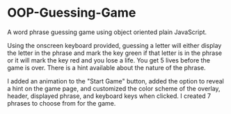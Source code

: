 # OOP-Guessing-Game
A word phrase guessing game using object oriented plain JavaScript.

Using the onscreen keyboard provided, guessing a letter will either display the letter in the phrase and mark the key green if that letter is in the phrase or it will mark the key red and you lose a life. You get 5 lives before the game is over. There is a hint available about the nature of the phrase.

I added an animation to the "Start Game" button, added the option to reveal a hint on the game page, and customized the color scheme of the overlay, header, displayed phrase, and keyboard keys when clicked. I created 7 phrases to choose from for the game. 

